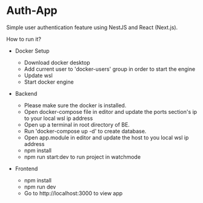 # Auth-App
Simple user authentication feature using NestJS and React (Next.js).

How to run it?

- Docker Setup

	- Download docker desktop
	- Add current user to 'docker-users' group in order to start the engine
	- Update wsl
	- Start docker engine

- Backend

	- Please make sure the docker is installed.
	- Open docker-compose file in editor and update the ports section's ip to your local wsl ip address
	- Open up a terminal in root directory of BE.
	- Run 'docker-compose up -d' to create database.
	- Open app.module in editor and update the host to you local wsl ip address
	- npm install
	- npm run start:dev to run project in watchmode

- Frontend

	- npm install
	- npm run dev
	- Go to http://localhost:3000 to view app
